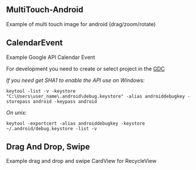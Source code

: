 ## MultiTouch-Android
Example of multi touch image for android (drag/zoom/rotate)

## CalendarEvent
Example Google API Calendar Event


For development you need to create or select project in the [GDC](https://console.developers.google.com/flows/enableapi?apiid=calendar)

*If you need get SHA1 to enable the API use on Windows:*
```
keytool -list -v -keystore "C:\Users\user_name\.android\debug.keystore" -alias androiddebugkey -storepass android -keypass android
```
*On unix:*
```
keytool -exportcert -alias androiddebugkey -keystore ~/.android/debug.keystore -list -v
```
## Drag And Drop, Swipe
Example drag and drop and swipe CardView for RecycleView